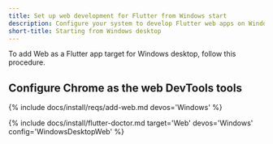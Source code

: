 ```yaml
---
title: Set up web development for Flutter from Windows start
description: Configure your system to develop Flutter web apps on Windows.
short-title: Starting from Windows desktop
---
```


To add Web as a Flutter app target for Windows desktop, follow this procedure.

## Configure Chrome as the web DevTools tools

{% include docs/install/reqs/add-web.md devos='Windows' %}

{% include docs/install/flutter-doctor.md target='Web' devos='Windows' config='WindowsDesktopWeb' %}
